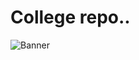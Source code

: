 # College  repo.. 

![Banner](https://images-wixmp-ed30a86b8c4ca887773594c2.wixmp.com/f/4a39cbae-ddf0-48c3-b150-eb71f5b86a90/d7tz1vf-63c36688-3b41-48e3-8c1b-af357590b926.gif?token=eyJ0eXAiOiJKV1QiLCJhbGciOiJIUzI1NiJ9.eyJzdWIiOiJ1cm46YXBwOjdlMGQxODg5ODIyNjQzNzNhNWYwZDQxNWVhMGQyNmUwIiwiaXNzIjoidXJuOmFwcDo3ZTBkMTg4OTgyMjY0MzczYTVmMGQ0MTVlYTBkMjZlMCIsIm9iaiI6W1t7InBhdGgiOiJcL2ZcLzRhMzljYmFlLWRkZjAtNDhjMy1iMTUwLWViNzFmNWI4NmE5MFwvZDd0ejF2Zi02M2MzNjY4OC0zYjQxLTQ4ZTMtOGMxYi1hZjM1NzU5MGI5MjYuZ2lmIn1dXSwiYXVkIjpbInVybjpzZXJ2aWNlOmZpbGUuZG93bmxvYWQiXX0.srcCtth6zvEO8RQH6ZJZQV1rAQ60GWVXYqoEdBj5eaw) 
